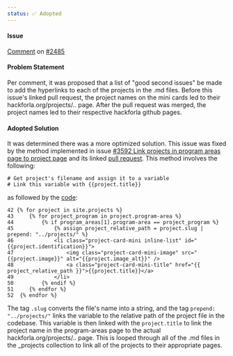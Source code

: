 ```yaml
---
status: ✅ Adopted
---
```



#### Issue

[Comment](https://github.com/hackforla/website/issues/2485#issuecomment-1261579356) on [#2485](https://github.com/hackforla/website/issues/2485)

#### Problem Statement

Per comment, it was proposed that a list of "good second issues" be made to add the hyperlinks to each of the projects in the .md files. Before this issue's linked pull request, the project names on the mini cards led to their hackforla.org/projects/.. page. After the pull request was merged, the project names led to their respective hackforla github pages.

#### Adopted Solution

It was determined there was a more optimized solution. This issue was fixed by the method implemented in issue [#3592 Link projects in program areas page to project page](https://github.com/hackforla/website/issues/3592) and its linked [pull request](https://github.com/hackforla/website/pull/3692). This method involves the following:

```
# Get project's filename and assign it to a variable
# Link this variable with {{project.title}}
```

as followed by the [code](https://github.com/hackforla/website/pull/3692/files):

```
42 {% for project in site.projects %}
43     {% for project_program in project.program-area %}
44         {% if program_areas[1].program-area == project_program %}
45             {% assign project_relative_path = project.slug | prepend: "../projects/" %}
46             <li class="project-card-mini inline-list" id="{{project.identification}}">
47                 <img class="project-card-mini-image" src="{{project.image}}" alt="{{project.image_alt}}" />
48                 <a class="project-card-mini-title" href="{{ project_relative_path }}">{{project.title}}</a>
49             </li>
50         {% endif %}
51     {% endfor %}
52  {% endfor %}
```

The tag `.slug` converts the file's name into a string, and the tag `prepend: "../projects/"` links the variable to the relative path of the project file in the codebase. This variable is then linked with the `project.title` to link the project name in the program-areas page to the actual hackforla.org/projects/.. page. This is looped through all of the .md files in the _projects collection to link all of the projects to their appropriate pages.
